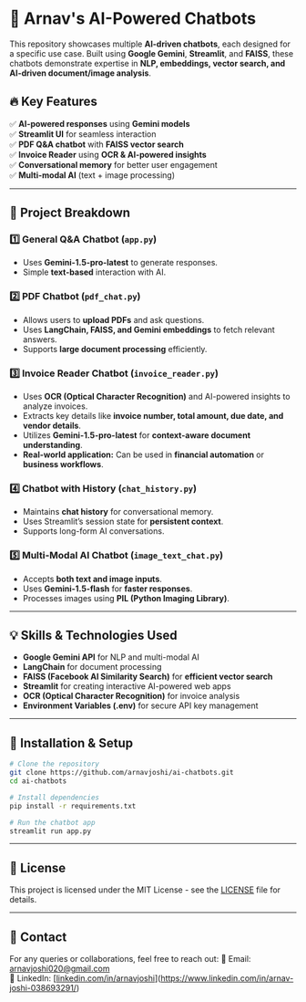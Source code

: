# 🚀 Arnav's AI-Powered Chatbots

This repository showcases multiple **AI-driven chatbots**, each designed for a specific use case. Built using **Google Gemini**, **Streamlit**, and **FAISS**, these chatbots demonstrate expertise in **NLP, embeddings, vector search, and AI-driven document/image analysis**.

## 🔥 Key Features

✅ **AI-powered responses** using **Gemini models**  
✅ **Streamlit UI** for seamless interaction  
✅ **PDF Q&A chatbot** with **FAISS vector search**  
✅ **Invoice Reader** using **OCR & AI-powered insights**  
✅ **Conversational memory** for better user engagement  
✅ **Multi-modal AI** (text + image processing)

---

## 📌 Project Breakdown

### 1️⃣ **General Q&A Chatbot** (`app.py`)
*   Uses **Gemini-1.5-pro-latest** to generate responses.
*   Simple **text-based** interaction with AI.

### 2️⃣ **PDF Chatbot** (`pdf_chat.py`)
*   Allows users to **upload PDFs** and ask questions.
*   Uses **LangChain, FAISS, and Gemini embeddings** to fetch relevant answers.
*   Supports **large document processing** efficiently.

### 3️⃣ **Invoice Reader Chatbot** (`invoice_reader.py`)
*   Uses **OCR (Optical Character Recognition)** and AI-powered insights to analyze invoices.
*   Extracts key details like **invoice number, total amount, due date, and vendor details**.
*   Utilizes **Gemini-1.5-pro-latest** for **context-aware document understanding**.
*   **Real-world application:** Can be used in **financial automation** or **business workflows**.

### 4️⃣ **Chatbot with History** (`chat_history.py`)
*   Maintains **chat history** for conversational memory.
*   Uses Streamlit’s session state for **persistent context**.
*   Supports long-form AI conversations.

### 5️⃣ **Multi-Modal AI Chatbot** (`image_text_chat.py`)
*   Accepts **both text and image inputs**.
*   Uses **Gemini-1.5-flash** for **faster responses**.
*   Processes images using **PIL (Python Imaging Library)**.

---

## 💡 Skills & Technologies Used

*   **Google Gemini API** for NLP and multi-modal AI
*   **LangChain** for document processing
*   **FAISS (Facebook AI Similarity Search)** for **efficient vector search**
*   **Streamlit** for creating interactive AI-powered web apps
*   **OCR (Optical Character Recognition)** for invoice analysis
*   **Environment Variables (.env)** for secure API key management

---

## 🚀 Installation & Setup

```bash
# Clone the repository
git clone https://github.com/arnavjoshi/ai-chatbots.git
cd ai-chatbots

# Install dependencies
pip install -r requirements.txt

# Run the chatbot app
streamlit run app.py
```

---

## 📜 License
This project is licensed under the MIT License - see the [LICENSE](LICENSE) file for details.

---

## 📩 Contact
For any queries or collaborations, feel free to reach out:
📧 Email: arnavjoshi020@gmail.com  
🔗 LinkedIn: [[linkedin.com/in/arnavjoshi](https://linkedin.com/in/arnavjoshi)](https://www.linkedin.com/in/arnav-joshi-038693291/)
